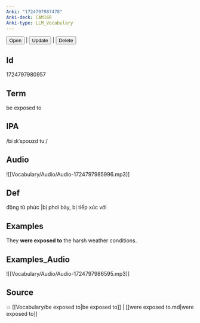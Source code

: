 ```yaml
---
Anki: "1724797987478"
Anki-deck: CAM16R
Anki-type: LLM_Vocabulary
---
```

<button class="anki-btn-open">Open</button> | <button class="anki-btn-update">Update</button> | <button class="anki-btn-delete">Delete</button>

## Id
1724797980957
## Term
be exposed to
## IPA
 /bi ɪkˈspoʊzd tuː/
## Audio
 ![[Vocabulary/Audio/Audio-1724797985996.mp3]]

## Def
 động từ phức |bị phơi bày, bị tiếp xúc với 
## Examples
They **were exposed to** the harsh weather conditions.

## Examples_Audio
![[Vocabulary/Audio/Audio-1724797986595.mp3]]
## Source
💥 [[Vocabulary/be exposed to|be exposed to]] |  [[were exposed to.md|were exposed to]]